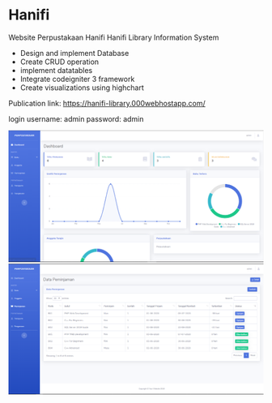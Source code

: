 # Hanifi
 Website Perpustakaan Hanifi
Hanifi Library Information System
- Design and implement Database
- Create CRUD operation
- implement datatables
- Integrate codeigniter 3 framework
- Create visualizations using highchart

Publication link:
https://hanifi-library.000webhostapp.com/ 

login
username: admin
password: admin

![alt text](https://github.com/MuhammadRamzy-AR/Hanifi/blob/a36aaa0681468f39f1110e091cc3a8a219fa2280/SS_WEB.PNG?raw=true)
![alt text](https://github.com/MuhammadRamzy-AR/Hanifi/blob/a36aaa0681468f39f1110e091cc3a8a219fa2280/SS_WEB(1).PNG?raw=true)
